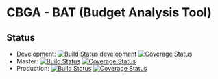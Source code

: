 # CBGA - BAT (Budget Analysis Tool)

## Status
- Development: [![Build Status development](https://travis-ci.org/cbgaindia/bat.svg?branch=development)](https://travis-ci.org/cbgaindia/bat) [![Coverage Status](https://coveralls.io/repos/github/cbgaindia/bat/badge.svg?branch=development)](https://coveralls.io/github/cbgaindia/bat?branch=development)
- Master:      [![Build Status](https://travis-ci.org/cbgaindia/bat.svg?branch=master)](https://travis-ci.org/cbgaindia/bat) [![Coverage Status](https://coveralls.io/repos/github/cbgaindia/bat/badge.svg?branch=master)](https://coveralls.io/github/cbgaindia/bat?branch=master)
- Production:  [![Build Status](https://travis-ci.org/cbgaindia/bat.svg?branch=production)](https://travis-ci.org/cbgaindia/bat) [![Coverage Status](https://coveralls.io/repos/github/cbgaindia/bat/badge.svg?branch=production)](https://coveralls.io/github/cbgaindia/bat?branch=production)
